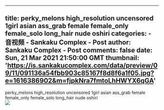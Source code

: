 
---
title: perky_melons high_resolution uncensored 1girl asian ass_grab female female_only female_solo long_hair nude oshiri
categories: 
    - 音视频
    - Sankaku Complex - Post
author: Sankaku Complex - Post
comments: false
date: Sun, 21 Mar 2021 21:50:00 GMT
thumbnail: 'https://is.sankakucomplex.com/data/preview/09/11/091136a54fbb903c85167f8d8f6a1f05.jpg?e=1616386902&m=fjpkNra7fmtoLhHWYX6qGA'
---

<div>   
perky_melons high_resolution uncensored 1girl asian ass_grab female female_only female_solo long_hair nude oshiri<br> <div xmlns="http://www.w3.org/1999/xhtml"> <a title="perky_melons high_resolution uncensored 1girl asian ass_grab female female_only female_solo long_hair nude oshiri" target="_blank" href="https://idol.sankakucomplex.com/post/show/767928"> <img src="https://is.sankakucomplex.com/data/preview/09/11/091136a54fbb903c85167f8d8f6a1f05.jpg?e=1616386902&m=fjpkNra7fmtoLhHWYX6qGA" referrerpolicy="no-referrer"> </a> </div>   
</div>
            